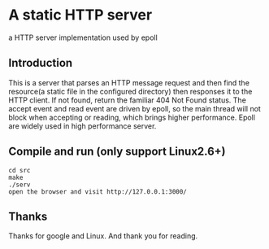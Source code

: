 A static HTTP server
====

a HTTP server implementation used by epoll

## Introduction

This is a server that parses an HTTP message request and then find the resource(a static file in the configured directory)  then responses it to the HTTP client. If not found, return the familiar 404 Not Found status. 
The accept event and read event are driven by epoll, so the main thread will not block when accepting or reading, which brings higher performance. Epoll are widely used in high performance server.

## Compile and run (only support Linux2.6+)
```
cd src
make
./serv
open the browser and visit http://127.0.0.1:3000/
```

## Thanks
Thanks for google and Linux.
And thank you for reading.